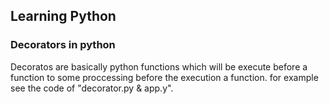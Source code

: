 ## Learning Python

### Decorators in python
   Decoratos are basically python functions which will be execute before a function to some proccessing before the execution a function. for example see the code of "decorator.py & app.y".
   